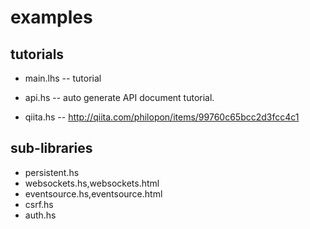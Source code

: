 examples
===

tutorials
---
* main.lhs -- tutorial
* api.hs   -- auto generate API document tutorial.

* qiita.hs -- http://qiita.com/philopon/items/99760c65bcc2d3fcc4c1

sub-libraries
---
* persistent.hs
* websockets.hs,websockets.html
* eventsource.hs,eventsource.html
* csrf.hs
* auth.hs
